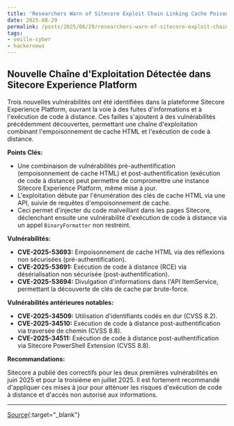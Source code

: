 ```yaml
---
title: 'Researchers Warn of Sitecore Exploit Chain Linking Cache Poisoning and Remote Code Execution'
date: 2025-08-29
permalink: /posts/2025/08/29/researchers-warn-of-sitecore-exploit-chain-linking-cache-poisoning-and-remote-code-execution/
tags:
- veille-cyber
- hackernews
---
```

## Nouvelle Chaîne d'Exploitation Détectée dans Sitecore Experience Platform

Trois nouvelles vulnérabilités ont été identifiées dans la plateforme Sitecore Experience Platform, ouvrant la voie à des fuites d'informations et à l'exécution de code à distance. Ces failles s'ajoutent à des vulnérabilités précédemment découvertes, permettant une chaîne d'exploitation combinant l'empoisonnement de cache HTML et l'exécution de code à distance.

**Points Clés:**

*   Une combinaison de vulnérabilités pré-authentification (empoisonnement de cache HTML) et post-authentification (exécution de code à distance) peut permettre de compromettre une instance Sitecore Experience Platform, même mise à jour.
*   L'exploitation débute par l'énumération des clés de cache HTML via une API, suivie de requêtes d'empoisonnement de cache.
*   Ceci permet d'injecter du code malveillant dans les pages Sitecore, déclenchant ensuite une vulnérabilité d'exécution de code à distance via un appel `BinaryFormatter` non restreint.

**Vulnérabilités:**

*   **CVE-2025-53693:** Empoisonnement de cache HTML via des réflexions non sécurisées (pré-authentification).
*   **CVE-2025-53691:** Exécution de code à distance (RCE) via désérialisation non sécurisée (post-authentification).
*   **CVE-2025-53694:** Divulgation d'informations dans l'API ItemService, permettant la découverte de clés de cache par brute-force.

**Vulnérabilités antérieures notables:**

*   **CVE-2025-34509:** Utilisation d'identifiants codés en dur (CVSS 8.2).
*   **CVE-2025-34510:** Exécution de code à distance post-authentification via traversée de chemin (CVSS 8.8).
*   **CVE-2025-34511:** Exécution de code à distance post-authentification via Sitecore PowerShell Extension (CVSS 8.8).

**Recommandations:**

Sitecore a publié des correctifs pour les deux premières vulnérabilités en juin 2025 et pour la troisième en juillet 2025. Il est fortement recommandé d'appliquer ces mises à jour pour atténuer les risques d'exécution de code à distance et d'accès non autorisé aux informations.

---
[Source](https://thehackernews.com/2025/08/researchers-warn-of-sitecore-exploit.html){:target="_blank"}
